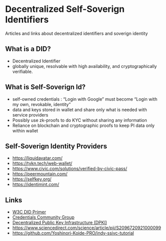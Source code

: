 # Decentralized Self-Soverign Identifiers
Articles and links about decentralized identifiers and soverign identity

## What is a DID?
- Decentralized Identifier
- globally unique, resolvable with high availability, and cryptographically verifiable.

## What is Self-Soverign Id?
- self-owned credentials : “Login with Google” must become “Login with my own, revokable, identity” 
- data and keys stored in wallet and share only what is needed with service providers
- Possibly use zk-proofs to do KYC without sharing any information
- Reliance on blockchain and cryptographic proofs to keep PI data only within wallet


## Self-Soverign Identity Providers
- https://liquidavatar.com/
- https://tykn.tech/web-wallet/
- https://www.civic.com/solutions/verified-by-civic-pass/
- https://peermountain.com/
- https://selfkey.org/
- https://identimint.com/


## Links
- [W3C DID Primer](https://w3c-ccg.github.io/did-primer/)
- [Credentials Community Group](https://www.w3.org/community/credentials/)
- [Decentralized Public Key Infrastructure (DPKI)](https://github.com/WebOfTrustInfo/rwot1-sf/blob/master/final-documents/dpki.pdf)
- https://www.sciencedirect.com/science/article/pii/S2096720921000099
- https://github.com/Yoshinori-Koide-PRO/indy-ssivc-tutorial
